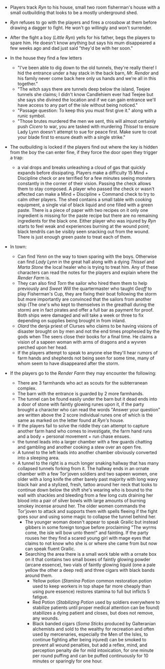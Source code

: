 - Players track _Ryn_ to his house, small two room fisherman's house with a small outbuilding that looks to be a mostly underground shed.
- _Ryn_ refuses to go with the players and fires a crossbow at them before drawing a dagger to fight. He won't go willingly and won't surrender.
- After the fight a boy (_Little Ryn_) yells for his father, begs the players to spare him. He doesn't know anything but says his mum disappeared a few weeks ago and dad just said "they'd be with her soon."
- In the house they find a few letters
    - "I've been able to dig down to the old tunnels, they're really there! I hid the entrance under a hay stack in the back barn, _Mr. Rendor_ and his family never come back here only us hands and we're all in this together."
    - "The witch says there are tunnels deep below the island, Teejee tunnels she claims; I didn't know Candlehiem ever had Teejee but she says she divined the location and if we can gain entrance we'll have access to any part of the isle without being noticed."
    - "Passage question: To keep this you must first give it." along with a runic symbol.
    - "Those brutes murdered the men we sent, this will almost certainly push _Cicero_ to war, you are tasked with murdering _Thissel_ to ensure Lady Lynn doesn't attempt to sue for peace first. Make sure to coat your blade first to ensure death with a single strike."
- The outbuilding is locked if the players find out where the key is hidden from the boy the can enter fine, if they force the door open they trigger a trap:
    - a vial drops and breaks unleashing a cloud of gas that quickly expands before dissipating. Players make a difficulty 15 Mind + Discipline check or are terrified for a few minutes seeing monsters constantly in the corner of their vision. Passing the check allows them to stay composed. A player who passed the check or wasn't affected can make a Mind + Discipline + Command check to try to calm other players.
  The shed contains a small table with cooking equipment, a single vial of black liquid and one filled with a green paste. There is a piece of paper with two recipes on it only one ingredient is missing for the paste recipe but there are no remaining ingredients for the black one.
  Either player who was injured by _Ryn_ starts to feel weak and experiences burning at the wound point; black tendrils can be visibly seen snacking out from the wound. There is just enough green paste to treat each of them.

- In town:
    - Can find _Yenn_ on the way to town sparing with the boys. Otherwise can find _Lady Lynn_ in the great hall along with a dying _Thissel_ and _Marta Stone_ the local healer who is trying to treat him. Any of these characters can read the notes for the players and explain where the _Render Farm_ is.
    - They can also find _Torn_ the sailor who hired them them to help previously and _Sweet Will_ the quartermaster who taught _Geoff_ to play Fisherman's Cup, they are fixing their boat following the storm but more importantly are convinced that the sailors from another ship (The one's who kept to themselves in the greathall during the storm) are in fact pirates and offer a full bar as payment for proof. Both ships were damaged and will take a week or three to fix depending on supplies being brought in from inland.
    - _Olard_ the denja priest of Clurses who claims to be having visions of disaster brought on by men and not the end times prophesied by the gods when The seers close their books for a final time. He claims a vision of a sapeen woman with arms of dragons and a wyvren perched upon her head.
    - If the players attempt to speak to anyone else they'll hear rumors of farm hands and shepherds not being seen for some time, many of whom seem to have disappeared after the storm.

- If the players go to the _Render Farm_ they may encounter the following:
    - There are 3 farmhands who act as scouts for the subterranean complex.
    - The barn with the entrance is guarded by 2 more farmhands.
    - The tunnel can be found easily under the barn but it dead ends into a door of stone with faintly glowing runes upon it, if the party brought a character who can read the words "Answer your question" are written above the 2 score individual runes one of which is the same as marked on the letter found at _Ryn's_ house.
    - If the players fail to solve the riddle they can attempt to capture another farm hand who comes to investigate, the farm hand runs and a body + personal movement + run chase ensues.
    - the tunnel leads into a larger chamber with a few guards chatting and gambling and another cooking a stew over an open fire.
    - A tunnel to the left leads into another chamber obviously converted into a sleeping area.
    - A tunnel to the right is a much longer snaking hallway that has many collapsed tunnels forking from it. The hallway ends in an ornate chamber with a few Tor'joven soldiers and two sapeen women, one older with a long knife the other barely past majority with long wavy black hair and a stylized, fresh, tattoo around her neck that looks to continue down below the shift she's wearing who is bound to the wall with shackles and bleeding from a few long cuts draining her blood into a pair of silver bowls with large amounts of burning smokey incense around her. The older women commands the Tor'joven to attack and supports them with spells fleeing if the fight goes sour and using some magic to collapse the tunnel behind her.
        - The younger woman doesn't appear to speak Grailic but instead gibbers in some foreign tongue before proclaiming "The wyrms come, the isle will bow unto them!" and fainting. If the party rouses her they find a scared young girl with mage eyes that claims to not know who she is or where she came from but now can speak fluent Grailic.
        - Searching the area there is a small work table with a ornate box on it that contains two small boxes of faintly glowing powder (arcane essence), two vials of faintly glowing liquid (one a pale yellow the other a deep red) and three cigars with black bands around them.
            - Yellow potion (_Stamina Potion_ common restoration potion used to keep workers in top shape far more cheaply than using pure essence) restores stamina to full but inflicts 5 fatigue.
            - Red Potion (_Stabilizing Potion_ used by soldiers everywhere to stabilize patients until proper medical attention can be found) stabilizes a dying patient and closes, but does not remove, any wounds.
            - Black banded cigars (_Soma Sticks_ produced by Galteranian alchemists and sold to the wealthy for recreation and often used by mercenaries, especially the Men of the Isles, to continue fighting after being injured) can be smoked to prevent all wound penalties, but add a reflex, mind, and perception penalty die for mild intoxication, for one minute per round puffing and can be puffed continuously for 10 minutes or sparingly for one hour.
